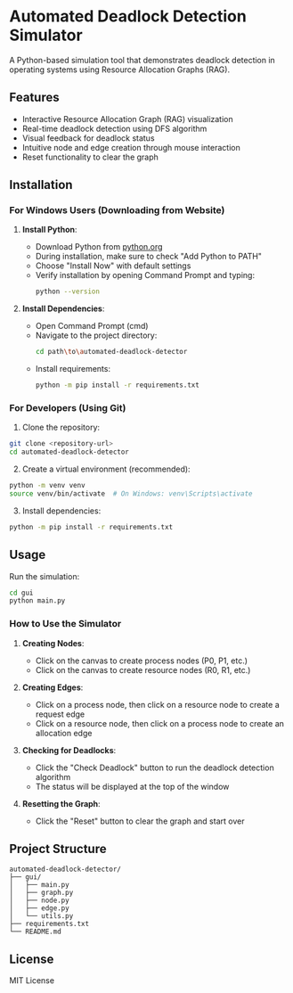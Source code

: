 # Automated Deadlock Detection Simulator

A Python-based simulation tool that demonstrates deadlock detection in operating systems using Resource Allocation Graphs (RAG).

## Features

- Interactive Resource Allocation Graph (RAG) visualization
- Real-time deadlock detection using DFS algorithm
- Visual feedback for deadlock status
- Intuitive node and edge creation through mouse interaction
- Reset functionality to clear the graph

## Installation

### For Windows Users (Downloading from Website)

1. **Install Python**:
   - Download Python from [python.org](https://www.python.org/downloads/)
   - During installation, make sure to check "Add Python to PATH"
   - Choose "Install Now" with default settings
   - Verify installation by opening Command Prompt and typing:
     ```bash
     python --version
     ```

2. **Install Dependencies**:
   - Open Command Prompt (cmd)
   - Navigate to the project directory:
     ```bash
     cd path\to\automated-deadlock-detector
     ```
   - Install requirements:
     ```bash
     python -m pip install -r requirements.txt
     ```

### For Developers (Using Git)

1. Clone the repository:
```bash
git clone <repository-url>
cd automated-deadlock-detector
```

2. Create a virtual environment (recommended):
```bash
python -m venv venv
source venv/bin/activate  # On Windows: venv\Scripts\activate
```

3. Install dependencies:
```bash
python -m pip install -r requirements.txt
```

## Usage

Run the simulation:
```bash
cd gui
python main.py
```

### How to Use the Simulator

1. **Creating Nodes**:
   - Click on the canvas to create process nodes (P0, P1, etc.)
   - Click on the canvas to create resource nodes (R0, R1, etc.)

2. **Creating Edges**:
   - Click on a process node, then click on a resource node to create a request edge
   - Click on a resource node, then click on a process node to create an allocation edge

3. **Checking for Deadlocks**:
   - Click the "Check Deadlock" button to run the deadlock detection algorithm
   - The status will be displayed at the top of the window

4. **Resetting the Graph**:
   - Click the "Reset" button to clear the graph and start over

## Project Structure

```
automated-deadlock-detector/
├── gui/
│   ├── main.py
│   ├── graph.py
│   ├── node.py
│   ├── edge.py
│   └── utils.py
├── requirements.txt
└── README.md
```

## License

MIT License